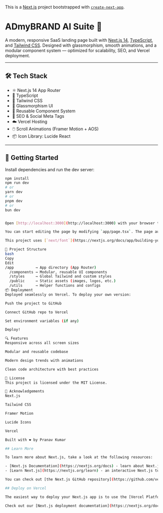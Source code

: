 This is a [Next.js](https://nextjs.org) project bootstrapped with [`create-next-app`](https://nextjs.org/docs/app/api-reference/cli/create-next-app).

# ADmyBRAND AI Suite 🚀

A modern, responsive SaaS landing page built with [Next.js 14](https://nextjs.org), [TypeScript](https://www.typescriptlang.org/), and [Tailwind CSS](https://tailwindcss.com). Designed with glassmorphism, smooth animations, and a modular component system — optimized for scalability, SEO, and Vercel deployment.

---

## 🛠️ Tech Stack

- ⚛️ Next.js 14 App Router
- 🔷 TypeScript
- 💨 Tailwind CSS
- 🎨 Glassmorphism UI
- 🧱 Reusable Component System
- 🎯 SEO & Social Meta Tags
- ☁️ Vercel Hosting
- 🖱️ Scroll Animations (Framer Motion + AOS)
- 📦 Icon Library: Lucide React

---

## 🚀 Getting Started

Install dependencies and run the dev server:

```bash
npm install
npm run dev
# or
yarn dev
# or
pnpm dev
# or
bun dev


Open [http://localhost:3000](http://localhost:3000) with your browser to see the result.

You can start editing the page by modifying `app/page.tsx`. The page auto-updates as you edit the file.

This project uses [`next/font`](https://nextjs.org/docs/app/building-your-application/optimizing/fonts) to automatically optimize and load [Geist](https://vercel.com/font), a new font family for Vercel.

📁 Project Structure
bash
Copy
Edit
/app          → App directory (App Router)
  /components → Modular, reusable UI components
  /styles     → Global Tailwind and custom styles
  /public     → Static assets (images, logos, etc.)
  /utils      → Helper functions and configs
📦 Deployment
Deployed seamlessly on Vercel. To deploy your own version:

Push the project to GitHub

Connect GitHub repo to Vercel

Set environment variables (if any)

Deploy!

🔍 Features
Responsive across all screen sizes

Modular and reusable codebase

Modern design trends with animations

Clean code architecture with best practices

📄 License
This project is licensed under the MIT License.

🙌 Acknowledgements
Next.js

Tailwind CSS

Framer Motion

Lucide Icons

Vercel

Built with ❤️ by Pranav Kumar

## Learn More

To learn more about Next.js, take a look at the following resources:

- [Next.js Documentation](https://nextjs.org/docs) - learn about Next.js features and API.
- [Learn Next.js](https://nextjs.org/learn) - an interactive Next.js tutorial.

You can check out [the Next.js GitHub repository](https://github.com/vercel/next.js) - your feedback and contributions are welcome!

## Deploy on Vercel

The easiest way to deploy your Next.js app is to use the [Vercel Platform](https://vercel.com/new?utm_medium=default-template&filter=next.js&utm_source=create-next-app&utm_campaign=create-next-app-readme) from the creators of Next.js.

Check out our [Next.js deployment documentation](https://nextjs.org/docs/app/building-your-application/deploying) for more details.

